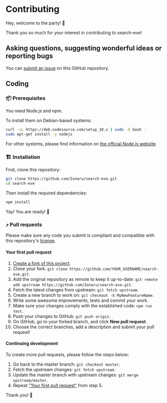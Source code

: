 # Contributing

Hey, welcome to the party! 🎉

Thank you so much for your interest in contributing to search-eve!


## Asking questions, suggesting wonderful ideas or reporting bugs

You can [submit an issue️](https://github.com/Ionaru/search-eve/issues) on this GitHub repository.


## Coding

### 📦 Prerequisites

You need Node.js and npm.

To install them on Debian-based systems:

```bash
curl -sL https://deb.nodesource.com/setup_10.x | sudo -E bash -
sudo apt-get install -y nodejs
```

For other systems, please find information on [the official Node.js website](https://nodejs.org/en/download/).


### 🏗️ Installation

First, clone this repository:

```bash
git clone https://github.com/Ionaru/search-eve.git
cd search-eve
```

Then install the required dependencies:

```bash
npm install
```

Yay! You are ready! 🍾


### ⤴️ Pull requests

Please make sure any code you submit is compliant and compatible with this repository's [license](./LICENSE).

#### Your first pull request
1. [Create a fork of this project](https://github.com/Ionaru/search-eve/fork).
2. Clone your fork: `git clone https://github.com/YOUR_USERNAME/search-eve.git`.
3. Add the original repository as remote to keep it up-to-date: `git remote add upstream https://github.com/Ionaru/search-eve.git`.
4. Fetch the latest changes from upstream: `git fetch upstream`.
5. Create a new branch to work on: `git checkout -b MyNewFeatureName`.
6. Write some awesome improvements, tests and commit your work.
7. Make sure your changes comply with the established code: `npm run test`.
8. Push your changes to GitHub: `git push origin`.
9. On GitHub, go to your forked branch, and click **New pull request**.
10. Choose the correct branches, add a description and submit your pull request!

#### Continuing development
To create more pull requests, please follow the steps below:
1. Go back to the master branch: `git checkout master`.
2. Fetch the upstream changes: `git fetch upstream`.
3. Update the master branch with upstream changes: `git merge upstream/master`.
4. Repeat ["Your first pull request"](#your-first-pull-request) from step 5.

Thank you! 💜
